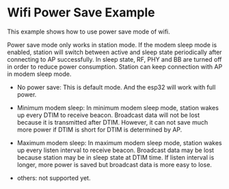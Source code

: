 # Wifi Power Save Example

This example shows how to use power save mode of wifi.

Power save mode only works in station mode. If the modem sleep mode is enabled, station will switch between active and sleep state periodically after connecting to AP successfully. In sleep state, RF, PHY and BB are turned off in order to reduce power consumption. Station can keep connection with AP in modem sleep mode.

* No power save: This is default mode. And the esp32 will work with full power.

* Minimum modem sleep: In minimum modem sleep mode, station wakes up every DTIM to receive beacon. Broadcast data will not be lost because it is transmitted after DTIM. However, it can not save much more power if DTIM is short for DTIM is determined by AP.

* Maximum modem sleep: In maximum modem sleep mode, station wakes up every listen interval to receive beacon. Broadcast data may be lost because station may be in sleep state at DTIM time. If listen interval is longer, more power is saved but broadcast data is more easy to lose. 

* others: not supported yet.

